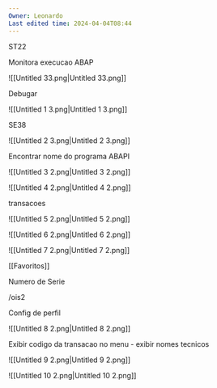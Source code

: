 ```yaml
---
Owner: Leonardo
Last edited time: 2024-04-04T08:44
---
```

ST22

Monitora execucao ABAP

![[Untitled 33.png|Untitled 33.png]]

  

Debugar

![[Untitled 1 3.png|Untitled 1 3.png]]

  

SE38

![[Untitled 2 3.png|Untitled 2 3.png]]

  

  

Encontrar nome do programa ABAPI

  

![[Untitled 3 2.png|Untitled 3 2.png]]

  

![[Untitled 4 2.png|Untitled 4 2.png]]

  

  

transacoes

![[Untitled 5 2.png|Untitled 5 2.png]]

![[Untitled 6 2.png|Untitled 6 2.png]]

![[Untitled 7 2.png|Untitled 7 2.png]]

  

[[Favoritos]]

  

  

Numero de Serie

/ois2

Config de perfil

![[Untitled 8 2.png|Untitled 8 2.png]]

  

Exibir codigo da transacao no menu - exibir nomes tecnicos

![[Untitled 9 2.png|Untitled 9 2.png]]

![[Untitled 10 2.png|Untitled 10 2.png]]